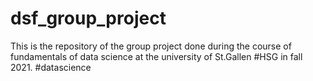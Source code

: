 # dsf_group_project
This is the repository of the group project done during the course of fundamentals of data science at the university of St.Gallen #HSG in fall 2021. #datascience
